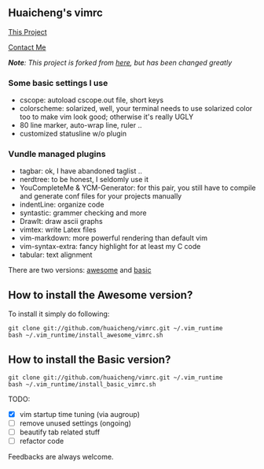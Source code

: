 ## Huaicheng's vimrc ##

[This Project](https://github.com/huaicheng/vimrc.git)

[Contact Me](lhcwhu@gmail.com)

*__Note__: This project is forked from [here](git@github.com:amix/vimrc.git),
  but has been changed greatly*

### Some basic settings I use ###

* cscope: autoload cscope.out file, short keys
* colorscheme: solarized, well, your terminal needs to use solarized color
too to make vim look good; otherwise it's really UGLY
* 80 line marker, auto-wrap line, ruler ..
* customized statusline w/o plugin

### Vundle managed plugins ###

* tagbar: ok, I have abandoned taglist ..
* nerdtree: to be honest, I seldomly use it
* YouCompleteMe & YCM-Generator: for this pair, you still have to compile and
generate conf files for your projects manually
* indentLine: organize code 
* syntastic: grammer checking and more
* DrawIt: draw ascii graphs
* vimtex: write Latex files
* vim-markdown: more powerful rendering than default vim
* vim-syntax-extra: fancy highlight for at least my C code
* tabular: text alignment

There are two versions: [awesome]() and [basic]()

## How to install the Awesome version?
To install it simply do following:

	git clone git://github.com/huaicheng/vimrc.git ~/.vim_runtime
	bash ~/.vim_runtime/install_awesome_vimrc.sh


## How to install the Basic version?

	git clone git://github.com/huaicheng/vimrc.git ~/.vim_runtime
	bash ~/.vim_runtime/install_basic_vimrc.sh

TODO:
* [x] vim startup time tuning (via augroup)
* [ ] remove unused settings (ongoing)
* [ ] beautify tab related stuff
* [ ] refactor code

Feedbacks are always welcome.
